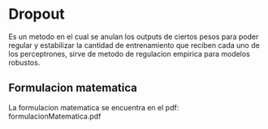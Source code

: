 # Dropout

Es un metodo en el cual se anulan los outputs de ciertos pesos para poder regular y estabilizar la cantidad de entrenamiento que reciben cada uno de los perceptrones, sirve de metodo de regulacion empirica para modelos robustos.

## Formulacion matematica

La formulacion matematica se encuentra en el pdf: formulacionMatematica.pdf

